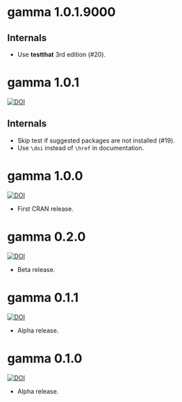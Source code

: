 # gamma 1.0.1.9000

## Internals
* Use **testthat** 3rd edition (#20).

# gamma 1.0.1

[![DOI](https://zenodo.org/badge/DOI/10.5281/zenodo.4438632.svg)](https://doi.org/10.5281/zenodo.4438632)

## Internals
* Skip test if suggested packages are not installed (#19).
* Use `\doi` instead of `\href` in documentation.

# gamma 1.0.0

[![DOI](https://zenodo.org/badge/DOI/10.5281/zenodo.4038328.svg)](https://doi.org/10.5281/zenodo.4038328)

* First CRAN release.

# gamma 0.2.0

[![DOI](https://zenodo.org/badge/DOI/10.5281/zenodo.3531996.svg)](https://doi.org/10.5281/zenodo.3531996)

* Beta release.

# gamma 0.1.1

[![DOI](https://zenodo.org/badge/DOI/10.5281/zenodo.3240546.svg)](https://doi.org/10.5281/zenodo.3240546)

* Alpha release.

# gamma 0.1.0

[![DOI](https://zenodo.org/badge/DOI/10.5281/zenodo.2652394.svg)](https://doi.org/10.5281/zenodo.2652394)

* Alpha release.
